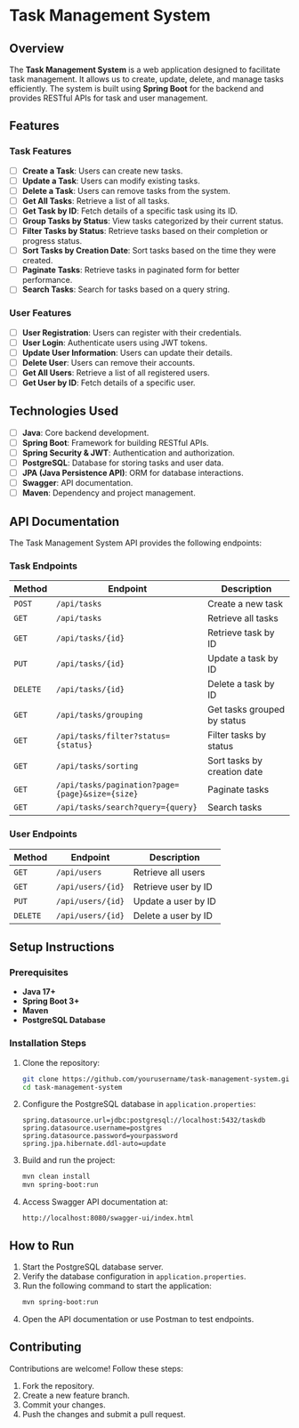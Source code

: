 # Task Management System

## Overview
The **Task Management System** is a web application designed to facilitate task management. It allows us to create, update, delete, and manage tasks efficiently. The system is built using **Spring Boot** for the backend and provides RESTful APIs for task and user management.

## Features

### Task Features
- [ ] **Create a Task**: Users can create new tasks.
- [ ] **Update a Task**: Users can modify existing tasks.
- [ ] **Delete a Task**: Users can remove tasks from the system.
- [ ] **Get All Tasks**: Retrieve a list of all tasks.
- [ ] **Get Task by ID**: Fetch details of a specific task using its ID.
- [ ] **Group Tasks by Status**: View tasks categorized by their current status.
- [ ] **Filter Tasks by Status**: Retrieve tasks based on their completion or progress status.
- [ ] **Sort Tasks by Creation Date**: Sort tasks based on the time they were created.
- [ ] **Paginate Tasks**: Retrieve tasks in paginated form for better performance.
- [ ] **Search Tasks**: Search for tasks based on a query string.

### User Features
- [ ] **User Registration**: Users can register with their credentials.
- [ ] **User Login**: Authenticate users using JWT tokens.
- [ ] **Update User Information**: Users can update their details.
- [ ] **Delete User**: Users can remove their accounts.
- [ ] **Get All Users**: Retrieve a list of all registered users.
- [ ] **Get User by ID**: Fetch details of a specific user.

## Technologies Used
- [ ] **Java**: Core backend development.
- [ ] **Spring Boot**: Framework for building RESTful APIs.
- [ ] **Spring Security & JWT**: Authentication and authorization.
- [ ] **PostgreSQL**: Database for storing tasks and user data.
- [ ] **JPA (Java Persistence API)**: ORM for database interactions.
- [ ] **Swagger**: API documentation.
- [ ] **Maven**: Dependency and project management.

## API Documentation

The Task Management System API provides the following endpoints:



### Task Endpoints
| Method | Endpoint | Description |
|--------|---------|-------------|
| `POST` | `/api/tasks` | Create a new task |
| `GET` | `/api/tasks` | Retrieve all tasks |
| `GET` | `/api/tasks/{id}` | Retrieve task by ID |
| `PUT` | `/api/tasks/{id}` | Update a task by ID |
| `DELETE` | `/api/tasks/{id}` | Delete a task by ID |
| `GET` | `/api/tasks/grouping` | Get tasks grouped by status |
| `GET` | `/api/tasks/filter?status={status}` | Filter tasks by status |
| `GET` | `/api/tasks/sorting` | Sort tasks by creation date |
| `GET` | `/api/tasks/pagination?page={page}&size={size}` | Paginate tasks |
| `GET` | `/api/tasks/search?query={query}` | Search tasks |

### User Endpoints
| Method | Endpoint | Description |
|--------|---------|-------------|
| `GET` | `/api/users` | Retrieve all users |
| `GET` | `/api/users/{id}` | Retrieve user by ID |
| `PUT` | `/api/users/{id}` | Update a user by ID |
| `DELETE` | `/api/users/{id}` | Delete a user by ID |

## Setup Instructions

### Prerequisites
- **Java 17+**
- **Spring Boot 3+**
- **Maven**
- **PostgreSQL Database**

### Installation Steps
1. Clone the repository:
   ```sh
   git clone https://github.com/yourusername/task-management-system.git
   cd task-management-system
   ```
2. Configure the PostgreSQL database in `application.properties`:
   ```properties
   spring.datasource.url=jdbc:postgresql://localhost:5432/taskdb
   spring.datasource.username=postgres
   spring.datasource.password=yourpassword
   spring.jpa.hibernate.ddl-auto=update
   ```

3. Build and run the project:
   ```sh
   mvn clean install
   mvn spring-boot:run
   ```
4. Access Swagger API documentation at:
   ```
   http://localhost:8080/swagger-ui/index.html
   ```

## How to Run
1. Start the PostgreSQL database server.
2. Verify the database configuration in `application.properties`.
3. Run the following command to start the application:
   ```sh
   mvn spring-boot:run
   ```
4. Open the API documentation or use Postman to test endpoints.

## Contributing
Contributions are welcome! Follow these steps:
1. Fork the repository.
2. Create a new feature branch.
3. Commit your changes.
4. Push the changes and submit a pull request.


